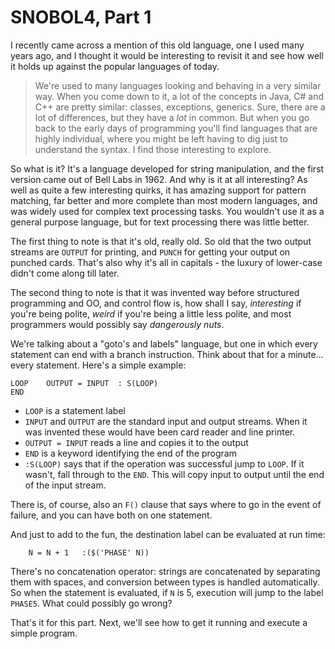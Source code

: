 # SNOBOL4, Part 1

I recently came across a mention of this old language, one I used many years ago, and I thought it would be interesting to revisit it and see how well it holds up against the popular languages of today.

> We're used to many languages looking and behaving in a very similar way. When you come down to it, a lot of the concepts in Java, C# and C++ are pretty similar: classes, exceptions, generics. Sure, there are a lot of differences, but they have a *lot* in common. But when you go back to the early days of programming you'll find languages that are highly individual, where you might be left having to dig just to understand the syntax. I find those interesting to explore.

So what is it? It's a language developed for string manipulation, and the first version came out of Bell Labs in 1962. And why is it at all interesting? As well as quite a few interesting quirks, it has amazing support for pattern matching, far better and more complete than most modern languages, and was widely used for complex text processing tasks. You wouldn't use it as a general purpose language, but for text processing there was little better.

The first thing to note is that it's old, really old. So old that the two output streams are `OUTPUT` for printing, and `PUNCH` for getting your output on punched cards. That's also why it's all in capitals - the luxury of lower-case didn't come along till later.

The second thing to note is that it was invented way before structured programming and OO, and control flow is, how shall I say, _interesting_ if you're being polite, _weird_ if you're being a little less polite, and most programmers would possibly say _dangerously nuts_.

We're talking about a "goto's and labels" language, but one in which every statement can end with a branch instruction. Think about that for a minute... every statement. Here's a simple example:

```
LOOP	OUTPUT = INPUT	: S(LOOP)
END
```

- `LOOP` is a statement label
- `INPUT` and `OUTPUT` are the standard input and output streams. When it was invented these would have been card reader and line printer.
- `OUTPUT = INPUT` reads a line and copies it to the output
- `END` is a keyword identifying the end of the program
- `:S(LOOP)` says that if the operation was successful jump to `LOOP`. If it wasn't, fall through to the `END`. This will copy input to output  until the end of the input stream.

There is, of course, also an `F()` clause that says where to go in the event of failure, and you can have both on one statement. 

And just to add to the fun, the destination label can be evaluated at run time:

```
	N = N + 1	:($('PHASE' N))
```

There's no concatenation operator: strings are concatenated by separating them with spaces, and conversion between types is handled automatically. So when the statement is evaluated, if `N` is 5, execution will jump to the label `PHASE5`. What could possibly go wrong?

That's it for this part. Next, we'll see how to get it running and execute a simple program.
